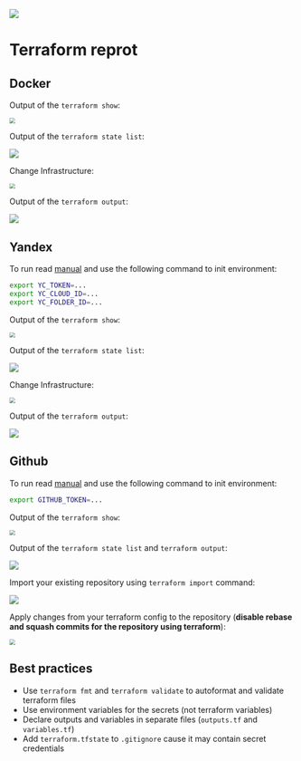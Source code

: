 ![](https://github.com/markovvn1/devops-labs/actions/workflows/terraform.yml/badge.svg?branch=lab13)


# Terraform reprot

## Docker

Output of the `terraform show`:

<img src=".github/docker_1.png" style="zoom:60%;" />

Output of the `terraform state list`:

![](.github/docker_2.png)

Change Infrastructure:

<img src=".github/docker_3.png" style="zoom:60%;" />

Output of the `terraform output`:

![](.github/docker_4.png)

## Yandex

To run read [manual](https://registry.terraform.io/providers/yandex-cloud/yandex/latest/docs) and use the following command to init environment:

```bash
export YC_TOKEN=...
export YC_CLOUD_ID=...
export YC_FOLDER_ID=...
```

Output of the `terraform show`:

<img src=".github/yandex_1.png" style="zoom:60%;" />

Output of the `terraform state list`:

![](.github/yandex_2.png)

Change Infrastructure:

<img src=".github/yandex_3.png" style="zoom:60%;" />

Output of the `terraform output`:

![](.github/yandex_4.png)

## Github

To run read [manual](https://docs.github.com/en/enterprise-server@3.4/authentication/keeping-your-account-and-data-secure/creating-a-personal-access-token) and use the following command to init environment:

```bash
export GITHUB_TOKEN=...
```

Output of the `terraform show`:

<img src=".github/github_1.png" style="zoom:60%;" />

Output of the `terraform state list` and `terraform output`:

![](.github/github_2.png)

Import your existing repository using `terraform import` command:

![](.github/github_3.png)

Apply changes from your terraform config to the repository (**disable rebase and squash commits for the repository using terraform**):

<img src=".github/github_4.png" style="zoom:60%;" />

## Best practices

* Use `terraform fmt` and `terraform validate` to autoformat and validate terraform files
* Use environment variables for the secrets (not terraform variables)
* Declare outputs and variables in separate files (`outputs.tf` and `variables.tf`)
* Add `terraform.tfstate` to `.gitignore` cause it may contain secret credentials